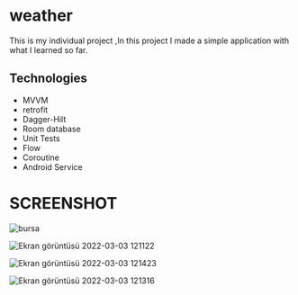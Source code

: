 # weather
This is my individual project ,In this project I made a simple application with what I learned so far.

 ## Technologies


* MVVM
* retrofit
* Dagger-Hilt
* Room database
* Unit Tests
* Flow
* Coroutine
* Android Service

# SCREENSHOT

![bursa](https://user-images.githubusercontent.com/84921644/156578527-dca5fe16-de0d-467e-9af9-13649f2421c1.png)

![Ekran görüntüsü 2022-03-03 121122](https://user-images.githubusercontent.com/84921644/156578623-cad272d3-8fda-42e1-bdc5-6961bdad9e48.png)

![Ekran görüntüsü 2022-03-03 121423](https://user-images.githubusercontent.com/84921644/156578662-ce57e45b-8b9c-47bf-94fe-4c62b889741a.png)

![Ekran görüntüsü 2022-03-03 121316](https://user-images.githubusercontent.com/84921644/156578696-5ae3cb32-7608-4a6e-84e8-fea860003b06.png)
